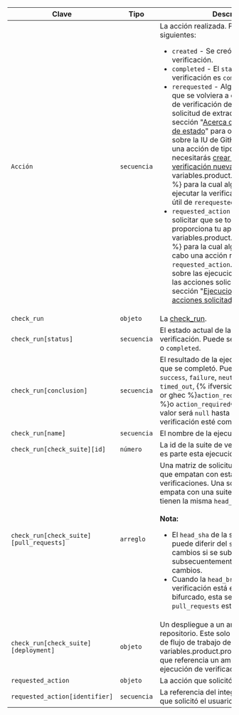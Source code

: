 | Clave                                   | Tipo        | Descripción                                                                                                                                                                                                                                                                                                                                           |
| --------------------------------------- | ----------- | ----------------------------------------------------------------------------------------------------------------------------------------------------------------------------------------------------------------------------------------------------------------------------------------------------------------------------------------------------- |
| `Acción`                                | `secuencia` | La acción realizada. Puede ser una de las siguientes: <ul><li> `created` - Se creó una ejecución de verificación.</li><li> `completed` - El `status` de la ejecución de verificación es `completed`.</li><li> `rerequested` - Alguien volvió a solicitar que se volviera a ejecutar tu ejecución de verificación desde la IU de la solicitud de extracción. Consulta la sección "[Acerca de las verificaciones de estado](/articles/about-status-checks#checks)" para obtener más detalles sobre la IU de GitHub. Cuando recibes una acción de tipo `rerequested`, necesitarás [crear una ejecución de verificación nueva](/rest/reference/checks#create-a-check-run). Solo la {% data variables.product.prodname_github_app %} para la cual alguien solicitó volver a ejecutar la verificación recibirá la carga útil de `rerequested`.</li><li> `requested_action` - Alguien volvió a solicitar que se tome una acción que proporciona tu app. Solo la {% data variables.product.prodname_github_app %} para la cual alguien solicitó llevar a cabo una acción recibirá la carga útil de `requested_action`. Para aprender más sobre las ejecuciones de verificación y las acciones solicitadas, consulta la sección "[Ejecuciones de ferificación y acciones solicitadas](/rest/reference/checks#check-runs-and-requested-actions)."</li></ul>                                                                                                                                                                                                                                                                        |
| `check_run`                             | `objeto`    | La [check_run](/rest/reference/checks#get-a-check-run).                                                                                                                                                                                                                                                                                               |
| `check_run[status]`                     | `secuencia` | El estado actual de la ejecución de verificación. Puede ser `queued`, `in_progress`, o `completed`.                                                                                                                                                                                                                                                   |
| `check_run[conclusion]`                 | `secuencia` | El resultado de la ejecución de verificación que se completó. Puede ser una de entre `success`, `failure`, `neutral`, `cancelled`, `timed_out`,  {% ifversion fpt or ghes or ghae or ghec %}`action_required` o `stale`{% else %}o `action_required`{% endif %}. Este valor será `null` hasta que la ejecución de verificación esté como `completed`. |
| `check_run[name]`                       | `secuencia` | El nombre de la ejecución de verificación.                                                                                                                                                                                                                                                                                                            |
| `check_run[check_suite][id]`            | `número`    | La id de la suite de verificaciones de la cual es parte esta ejecución de verificación.                                                                                                                                                                                                                                                               |
| `check_run[check_suite][pull_requests]` | `arreglo`   | Una matriz de solicitudes de extracción que empatan con esta suite de verificaciones. Una solicitud de cambios empata con una suite de verificaciones si tienen la misma `head_branch`.<br/><br/>**Nota:**<ul><li>El `head_sha` de la suite de verificaciones puede diferir del `sha` de la solicitud de cambios si se sube información subsecuentemente a la solicitud de cambios.</li><li>Cuando la `head_branch` de la suite de verificación está en un repositorio bifurcado, esta será `null` y el arreglo de `pull_requests` estará vacío.</li></ul>                                                                                                       |
| `check_run[check_suite][deployment]`    | `objeto`    | Un despliegue a un ambiente de repositorio. Este solo se poblará si un job de flujo de trabajo de {% data variables.product.prodname_actions %} que referencia un ambiente crea la ejecución de verificación.                                                                                                                                         |
| `requested_action`                      | `objeto`    | La acción que solicitó el usuario.                                                                                                                                                                                                                                                                                                                    |
| `requested_action[identifier]`          | `secuencia` | La referencia del integrador de la acción que solicitó el usuario.                                                                                                                                                                                                                                                                                    |
